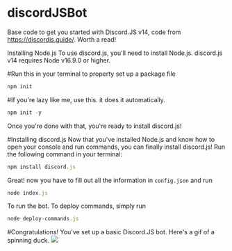 # discordJSBot
Base code to get you started with Discord.JS v14, code from https://discordjs.guide/. Worth a read!

Installing Node.js
To use discord.js, you'll need to install Node.js. discord.js v14 requires Node v16.9.0 or higher.

#Run this in your terminal to property set up a package file
```js
npm init
```

#If you're lazy like me, use this. it does it automatically.
```js
npm init -y
```
Once you're done with that, you're ready to install discord.js!

#Installing discord.js
Now that you've installed Node.js and know how to open your console and run commands, you can finally install discord.js! Run the following command in your terminal:
```js
npm install discord.js
```
Great! now you have to fill out all the information in `config.json` and run
```js
node index.js
```
To run the bot. To deploy commands, simply run
```js
node deploy-commands.js
```

#Congratulations! You've set up a basic Discord.JS bot. Here's a gif of a spinning duck.
![](https://i.imgur.com/lWdA3OU.gif)
